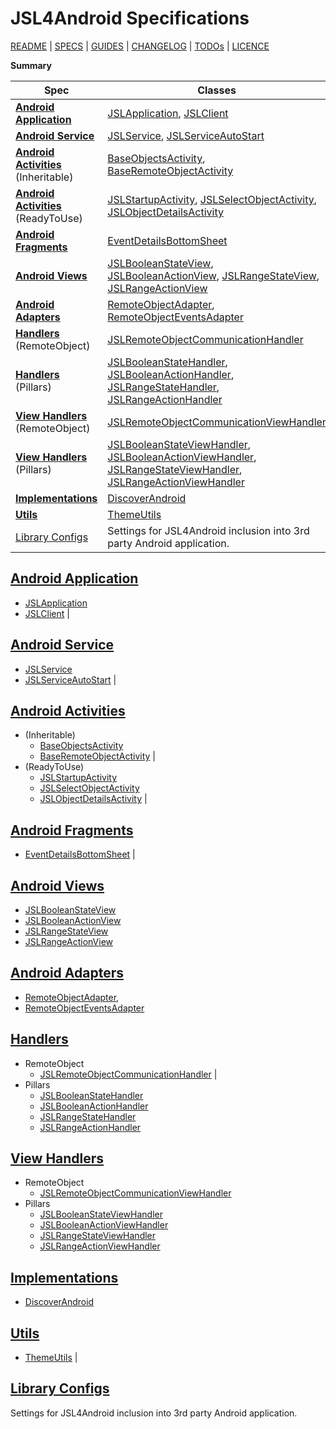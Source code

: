 # JSL4Android Specifications

[README](../README.md) | [SPECS](specs.md) | [GUIDES](guides.md) | [CHANGELOG](../CHANGELOG.md) | [TODOs](../TODOs.md) | [LICENCE](../LICENCE.md)

**Summary**

| Spec                                                  | Classes                                                                                                                                                                                                                                                                                                                                                                                                                                                                                                            |
|-------------------------------------------------------|--------------------------------------------------------------------------------------------------------------------------------------------------------------------------------------------------------------------------------------------------------------------------------------------------------------------------------------------------------------------------------------------------------------------------------------------------------------------------------------------------------------------|
| **[Android Application](jsl_application.md)**         | [JSLApplication](../src/main/java/com/robypomper/josp/jsl/android/app/JSLApplication.java), [JSLClient](../src/main/java/com/robypomper/josp/jsl/android/app/JSLClient.java)                                                                                                                                                                                                                                                                                                                                       |
| **[Android Service](jsl_service.md)**                 | [JSLService](../src/main/java/com/robypomper/josp/jsl/android/service/JSLService.java), [JSLServiceAutoStart](../src/main/java/com/robypomper/josp/jsl/android/service/JSLServiceAutoStart.java)                                                                                                                                                                                                                                                                                                                   |
| **[Android Activities](activities.md)** (Inheritable) | [BaseObjectsActivity](../src/main/java/com/robypomper/josp/jsl/android/activities/BaseObjectsActivity.java), [BaseRemoteObjectActivity](../src/main/java/com/robypomper/josp/jsl/android/activities/BaseRemoteObjectActivity.java)                                                                                                                                                                                                                                                                                 |
| **[Android Activities](activities.md)** (ReadyToUse)  | [JSLStartupActivity](../src/main/java/com/robypomper/josp/jsl/android/activities/JSLStartupActivity.java), [JSLSelectObjectActivity](../src/main/java/com/robypomper/josp/jsl/android/activities/JSLSelectObjectActivity.java), [JSLObjectDetailsActivity](../src/main/java/com/robypomper/josp/jsl/android/activities/JSLObjectDetailsActivity.java)                                                                                                                                                              |
| **[Android Fragments](fragments.md)**                 | [EventDetailsBottomSheet](../src/main/java/com/robypomper/josp/jsl/android/components/EventDetailsBottomSheet.java)                                                                                                                                                                                                                                                                                                                                                                                                |
| **[Android Views](views.md)**                         | [JSLBooleanStateView](../src/main/java/com/robypomper/josp/jsl/android/components/JSLBooleanStateView.java), [JSLBooleanActionView](../src/main/java/com/robypomper/josp/jsl/android/components/JSLBooleanActionView.java), [JSLRangeStateView](../src/main/java/com/robypomper/josp/jsl/android/components/JSLRangeStateView.java), [JSLRangeActionView](../src/main/java/com/robypomper/josp/jsl/android/components/JSLRangeActionView.java)                                                                     |
| **[Android Adapters](adapters.md)**                   | [RemoteObjectAdapter](../src/main/java/com/robypomper/josp/jsl/android/adapters/RemoteObjectAdapter.java), [RemoteObjectEventsAdapter](../src/main/java/com/robypomper/josp/jsl/android/adapters/RemoteObjectEventsAdapter.java)                                                                                                                                                                                                                                                                                   |
| **[Handlers](handlers.md)** (RemoteObject)            | [JSLRemoteObjectCommunicationHandler](../src/main/java/com/robypomper/josp/jsl/android/handlers/base/JSLRemoteObjectCommunicationHandler.java)                                                                                                                                                                                                                                                                                                                                                                     |
| **[Handlers](handlers.md)** (Pillars)                 | [JSLBooleanStateHandler](../src/main/java/com/robypomper/josp/jsl/android/handlers/base/JSLBooleanStateHandler.java), [JSLBooleanActionHandler](../src/main/java/com/robypomper/josp/jsl/android/handlers/base/JSLBooleanActionHandler.java), [JSLRangeStateHandler](../src/main/java/com/robypomper/josp/jsl/android/handlers/base/JSLRangeStateHandler.java), [JSLRangeActionHandler](../src/main/java/com/robypomper/josp/jsl/android/handlers/base/JSLRangeActionHandler.java)                                 |
| **[View Handlers](view_handlers.md)** (RemoteObject)  | [JSLRemoteObjectCommunicationViewHandler](../src/main/java/com/robypomper/josp/jsl/android/handlers/view/JSLRemoteObjectCommunicationViewHandler.java)                                                                                                                                                                                                                                                                                                                                                             |
| **[View Handlers](view_handlers.md)** (Pillars)       | [JSLBooleanStateViewHandler](../src/main/java/com/robypomper/josp/jsl/android/handlers/view/JSLBooleanStateViewHandler.java), [JSLBooleanActionViewHandler](../src/main/java/com/robypomper/josp/jsl/android/handlers/view/JSLBooleanActionViewHandler.java), [JSLRangeStateViewHandler](../src/main/java/com/robypomper/josp/jsl/android/handlers/view/JSLRangeStateViewHandler.java), [JSLRangeActionViewHandler](../src/main/java/com/robypomper/josp/jsl/android/handlers/view/JSLRangeActionViewHandler.java) |
| **[Implementations](impls.md)**                       | [DiscoverAndroid](../src/main/java/com/robypomper/josp/jsl/android/impls/DiscoverAndroid.java)                                                                                                                                                                                                                                                                                                                                                                                                                     |
| **[Utils](utils.md)**                                 | [ThemeUtils](../src/main/java/com/robypomper/josp/jsl/android/utils/ThemeUtils.java)                                                                                                                                                                                                                                                                                                                                                                                                                               |
| [Library Configs](configs.md)                         | Settings for JSL4Android inclusion into 3rd party Android application.                                                                                                                                                                                                                                                                                                                                                                                                                                             |


## [Android Application](jsl_application.md)

* [JSLApplication](../src/main/java/com/robypomper/josp/jsl/android/app/JSLApplication.java)
* [JSLClient](../src/main/java/com/robypomper/josp/jsl/android/app/JSLClient.java)                                                                                                                                                                                                                                                                                                                                       |

## [Android Service](jsl_service.md)

* [JSLService](../src/main/java/com/robypomper/josp/jsl/android/service/JSLService.java)
* [JSLServiceAutoStart](../src/main/java/com/robypomper/josp/jsl/android/service/JSLServiceAutoStart.java)                                                                                                                                                                                                                                                                                                                   |

## [Android Activities](activities.md)

* (Inheritable)
  * [BaseObjectsActivity](../src/main/java/com/robypomper/josp/jsl/android/activities/BaseObjectsActivity.java)
  * [BaseRemoteObjectActivity](../src/main/java/com/robypomper/josp/jsl/android/activities/BaseRemoteObjectActivity.java)                                                                                                                                                                                                                                                                                 |
* (ReadyToUse)
  * [JSLStartupActivity](../src/main/java/com/robypomper/josp/jsl/android/activities/JSLStartupActivity.java)
  * [JSLSelectObjectActivity](../src/main/java/com/robypomper/josp/jsl/android/activities/JSLSelectObjectActivity.java)
  * [JSLObjectDetailsActivity](../src/main/java/com/robypomper/josp/jsl/android/activities/JSLObjectDetailsActivity.java)                                                                                                                                                              |

## [Android Fragments](fragments.md)

* [EventDetailsBottomSheet](../src/main/java/com/robypomper/josp/jsl/android/components/EventDetailsBottomSheet.java)                                                                                                                                                                                                                                                                                                                                                                                                |

## [Android Views](views.md)

* [JSLBooleanStateView](../src/main/java/com/robypomper/josp/jsl/android/components/JSLBooleanStateView.java)
* [JSLBooleanActionView](../src/main/java/com/robypomper/josp/jsl/android/components/JSLBooleanActionView.java)
* [JSLRangeStateView](../src/main/java/com/robypomper/josp/jsl/android/components/JSLRangeStateView.java)
* [JSLRangeActionView](../src/main/java/com/robypomper/josp/jsl/android/components/JSLRangeActionView.java)  

## [Android Adapters](adapters.md)

* [RemoteObjectAdapter](../src/main/java/com/robypomper/josp/jsl/android/adapters/RemoteObjectAdapter.java),
* [RemoteObjectEventsAdapter](../src/main/java/com/robypomper/josp/jsl/android/adapters/RemoteObjectEventsAdapter.java)

## [Handlers](handlers.md)

* RemoteObject
  * [JSLRemoteObjectCommunicationHandler](../src/main/java/com/robypomper/josp/jsl/android/handlers/base/JSLRemoteObjectCommunicationHandler.java)                                                                                                                                                                                                                                                                                                                                                                     |
* Pillars
  * [JSLBooleanStateHandler](../src/main/java/com/robypomper/josp/jsl/android/handlers/base/JSLBooleanStateHandler.java)
  * [JSLBooleanActionHandler](../src/main/java/com/robypomper/josp/jsl/android/handlers/base/JSLBooleanActionHandler.java)
  * [JSLRangeStateHandler](../src/main/java/com/robypomper/josp/jsl/android/handlers/base/JSLRangeStateHandler.java)
  * [JSLRangeActionHandler](../src/main/java/com/robypomper/josp/jsl/android/handlers/base/JSLRangeActionHandler.java)     

## [View Handlers](view_handlers.md)

* RemoteObject
  * [JSLRemoteObjectCommunicationViewHandler](../src/main/java/com/robypomper/josp/jsl/android/handlers/view/JSLRemoteObjectCommunicationViewHandler.java)
* Pillars
  * [JSLBooleanStateViewHandler](../src/main/java/com/robypomper/josp/jsl/android/handlers/view/JSLBooleanStateViewHandler.java)
  * [JSLBooleanActionViewHandler](../src/main/java/com/robypomper/josp/jsl/android/handlers/view/JSLBooleanActionViewHandler.java)
  * [JSLRangeStateViewHandler](../src/main/java/com/robypomper/josp/jsl/android/handlers/view/JSLRangeStateViewHandler.java)
  * [JSLRangeActionViewHandler](../src/main/java/com/robypomper/josp/jsl/android/handlers/view/JSLRangeActionViewHandler.java)

## [Implementations](impls.md)

* [DiscoverAndroid](../src/main/java/com/robypomper/josp/jsl/android/impls/DiscoverAndroid.java)

## [Utils](utils.md)

* [ThemeUtils](../src/main/java/com/robypomper/josp/jsl/android/utils/ThemeUtils.java)                                                                                                                                                                                                                                                                                                                                                                                                                               |

## [Library Configs](configs.md)

Settings for JSL4Android inclusion into 3rd party Android application.
